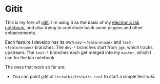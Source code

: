 Gitit
=====

This is my fork of [gitit][1].
I'm using it as the basis of my [electronic lab notebook][2],
and also trying to contribute back some plugins and other
enhancements.

Each feature I develop has its own `dev-<featurename>`
and `test-<featurename>` branches. The `dev-*` branches
start from `jgm`, which tracks upstream.
The `test-*` branches each get merged into my `master`,
which I use for the lab notebook.

The ones that work so far are:

* You can point gitit at `testwiki/testwiki.conf` to start a
  simple test wiki.


[1]: http://github.com/jgm/gitit
[2]: https://github.com/jefdaj/jeffwiki
[3]: https://raw.githubusercontent.com/jefdaj/gitit/readme/readme/branches.png
